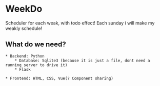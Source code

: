 # WeekDo
Scheduler for each weak, with todo effect! Each sunday i will make my weakly schedule! 

## What do we need?
    * Backend: Python
        * Database: Sqlite3 (because it is just a file, dont need a running server to drive it)
        * Flask

    * Frontend: HTML, CSS, Vue(? Component sharing)

